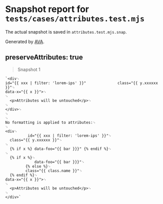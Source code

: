 # Snapshot report for `tests/cases/attributes.test.mjs`

The actual snapshot is saved in `attributes.test.mjs.snap`.

Generated by [AVA](https://avajs.dev).

## preserveAttributes: true

> Snapshot 1

    `<div␊
    id="{{ xxx | filter: 'lorem-ips' }}"              class="{{ y.xxxxxx }}"␊
    data-x="{{ x }}">␊
    ␊
      <p>Attributes will be untouched</p>␊
    ␊
    </div>␊
    ␊
    ␊
    No formatting is applied to attributes:␊
    ␊
    <div␊
              id="{{ xxx | filter: 'lorem-ips' }}"␊
      class="{{ y.xxxxxx }}"␊
    ␊
      {% if x %} data-foo="{{ bar }}}" {% endif %}␊
    ␊
      {% if x %}␊
                 data-foo="{{ bar }}}"␊
             {% else %}␊
             class="{{ class.name }}"␊
      {% endif %}␊
    data-x="{{ x }}">␊
    ␊
      <p>Attributes will be untouched</p>␊
    ␊
    </div>`
